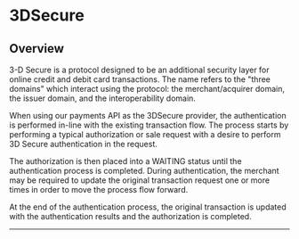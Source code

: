 # 3DSecure

## Overview

3-D Secure is a protocol designed to be an additional security layer for online credit and debit card transactions. The name refers to the "three domains" which interact using the protocol: the merchant/acquirer domain, the issuer domain, and the interoperability domain.

When using our payments API as the 3DSecure provider, the authentication is performed in-line with the existing transaction flow. The process starts by performing a typical authorization or sale request with a desire to perform 3D Secure authentication in the request.

The authorization is then placed into a WAITING status until the authentication process is completed. During authentication, the merchant may be required to update the original transaction request one or more times in order to move the process flow forward.

At the end of the authentication process, the original transaction is updated with the authentication results and the authorization is completed.

---
